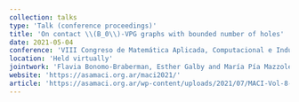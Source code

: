 ```yaml
---
collection: talks
type: 'Talk (conference proceedings)'
title: 'On contact \\(B_0\\)-VPG graphs with bounded number of holes'
date: 2021-05-04
conference: 'VIII Congreso de Matemática Aplicada, Computacional e Industrial (MACI)'
location: 'Held virtually'
jointwork: 'Flavia Bonomo-Braberman, Esther Galby and María Pía Mazzoleni'
website: 'https://asamaci.org.ar/maci2021/'
article: 'https://asamaci.org.ar/wp-content/uploads/2021/07/MACI-Vol-8-2021.pdf'
---
```


